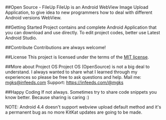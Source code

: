 ##Open Source - FileUp
FileUp is an Android WebView Image Upload Application, to give idea to new programmers how to deal with different Android versions WebView.

##Getting Started
Project contains and complete Android Application that you can download and use directly.
To edit project codes, better use Latest Android Studio.

##Contribute
Contributions are always welcome!

##License
This project is licensed under the terms of the [MIT license](https://opensource.org/licenses/MIT).

##More about Project OS
Project OS (OpenSource) is not a big deal to understand. I always wanted to share what I learned through my experiences so please be free to ask questions and help.
Mail me: mgks@infeeds.com
Support: https://infeeds.com/@mgks

##Happy Coding
If not always. Sometimes try to share code snippets you know better. Because sharing is caring :)

NOTE: Android 4.4 doesn't support webview upload default method and it's a permanent bug as no more KitKat updates are going to be made.